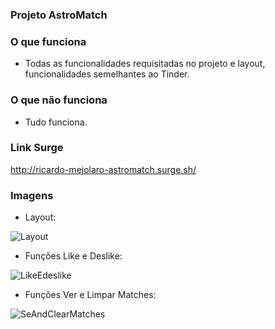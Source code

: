 ### Projeto AstroMatch

### O que funciona
- Todas as funcionalidades requisitadas no projeto e layout, funcionalidades semelhantes ao Tinder.

### O que não funciona
- Tudo funciona.

### Link Surge 
http://ricardo-mejolaro-astromatch.surge.sh/

### Imagens

- Layout: 

![Layout](https://user-images.githubusercontent.com/56407810/99000059-773e9e00-2517-11eb-8887-569953232037.gif)

- Funções Like e Deslike: 

![LikeEdeslike](https://user-images.githubusercontent.com/56407810/99000142-91787c00-2517-11eb-9d07-5fce407d9c26.gif)

- Funções Ver e Limpar Matches: 

![SeAndClearMatches](https://user-images.githubusercontent.com/56407810/99000308-d0a6cd00-2517-11eb-9627-c77d1a50bf3b.gif)
